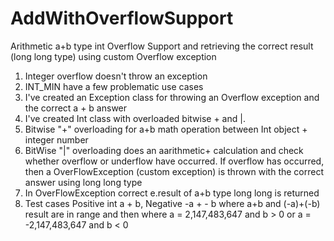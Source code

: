 # AddWithOverflowSupport
 Arithmetic a+b type int Overflow Support and retrieving the correct result (long long type) using custom Overflow exception

1. Integer overflow doesn't throw an exception
2. INT_MIN have a few problematic use cases
3. I've created an Exception class for throwing an Overflow exception and the correct a + b answer
4. I've created Int class with overloaded bitwise + and |.
5. Bitwise "+" overloading for a+b math operation between Int object + integer number
6. BitWise "|" overloading does an aarithmetic+ calculation and check whether overflow or underflow have occurred. If overflow has occurred, then a OverFlowException (custom exception) is thrown
      with the correct answer using long long type
7. In OverFlowException correct e.result of a+b type long long is returned
8. Test cases Positive int a + b, Negative -a + - b where a+b and (-a)+(-b) result are in range and then where a = 2,147,483,647 and b > 0 or a = -2,147,483,647 and b < 0
    
